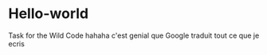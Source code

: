 # Hello-world
Task for the Wild Code 
hahaha c'est genial que Google  traduit tout ce que je ecris

